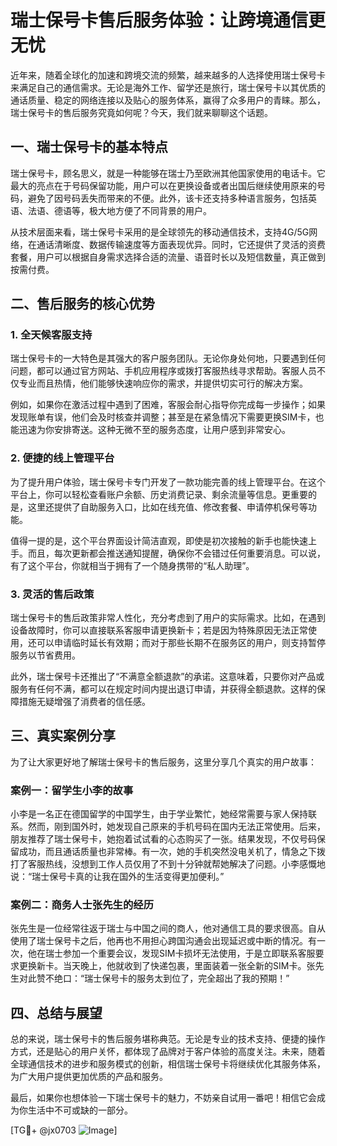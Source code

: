 # 瑞士保号卡售后服务体验：让跨境通信更无忧

近年来，随着全球化的加速和跨境交流的频繁，越来越多的人选择使用瑞士保号卡来满足自己的通信需求。无论是海外工作、留学还是旅行，瑞士保号卡以其优质的通话质量、稳定的网络连接以及贴心的服务体系，赢得了众多用户的青睐。那么，瑞士保号卡的售后服务究竟如何呢？今天，我们就来聊聊这个话题。

## 一、瑞士保号卡的基本特点

瑞士保号卡，顾名思义，就是一种能够在瑞士乃至欧洲其他国家使用的电话卡。它最大的亮点在于号码保留功能，用户可以在更换设备或者出国后继续使用原来的号码，避免了因号码丢失而带来的不便。此外，该卡还支持多种语言服务，包括英语、法语、德语等，极大地方便了不同背景的用户。

从技术层面来看，瑞士保号卡采用的是全球领先的移动通信技术，支持4G/5G网络，在通话清晰度、数据传输速度等方面表现优异。同时，它还提供了灵活的资费套餐，用户可以根据自身需求选择合适的流量、语音时长以及短信数量，真正做到按需付费。

## 二、售后服务的核心优势

### 1. **全天候客服支持**

瑞士保号卡的一大特色是其强大的客户服务团队。无论你身处何地，只要遇到任何问题，都可以通过官方网站、手机应用程序或拨打客服热线寻求帮助。客服人员不仅专业而且热情，他们能够快速响应你的需求，并提供切实可行的解决方案。

例如，如果你在激活过程中遇到了困难，客服会耐心指导你完成每一步操作；如果发现账单有误，他们会及时核查并调整；甚至是在紧急情况下需要更换SIM卡，也能迅速为你安排寄送。这种无微不至的服务态度，让用户感到非常安心。

### 2. **便捷的线上管理平台**

为了提升用户体验，瑞士保号卡专门开发了一款功能完善的线上管理平台。在这个平台上，你可以轻松查看账户余额、历史消费记录、剩余流量等信息。更重要的是，这里还提供了自助服务入口，比如在线充值、修改套餐、申请停机保号等功能。

值得一提的是，这个平台界面设计简洁直观，即使是初次接触的新手也能快速上手。而且，每次更新都会推送通知提醒，确保你不会错过任何重要消息。可以说，有了这个平台，你就相当于拥有了一个随身携带的“私人助理”。

### 3. **灵活的售后政策**

瑞士保号卡的售后政策非常人性化，充分考虑到了用户的实际需求。比如，在遇到设备故障时，你可以直接联系客服申请更换新卡；若是因为特殊原因无法正常使用，还可以申请临时延长有效期；而对于那些长期不在服务区的用户，则支持暂停服务以节省费用。

此外，瑞士保号卡还推出了“不满意全额退款”的承诺。这意味着，只要你对产品或服务有任何不满，都可以在规定时间内提出退订申请，并获得全额退款。这样的保障措施无疑增强了消费者的信任感。

## 三、真实案例分享

为了让大家更好地了解瑞士保号卡的售后服务，这里分享几个真实的用户故事：

### 案例一：留学生小李的故事

小李是一名正在德国留学的中国学生，由于学业繁忙，她经常需要与家人保持联系。然而，刚到国外时，她发现自己原来的手机号码在国内无法正常使用。后来，朋友推荐了瑞士保号卡，她抱着试试看的心态购买了一张。结果发现，不仅号码保留成功，而且通话质量也非常棒。有一次，她的手机突然没电关机了，情急之下拨打了客服热线，没想到工作人员仅用了不到十分钟就帮她解决了问题。小李感慨地说：“瑞士保号卡真的让我在国外的生活变得更加便利。”

### 案例二：商务人士张先生的经历

张先生是一位经常往返于瑞士与中国之间的商人，他对通信工具的要求很高。自从使用了瑞士保号卡之后，他再也不用担心跨国沟通会出现延迟或中断的情况。有一次，他在瑞士参加一个重要会议，发现SIM卡损坏无法使用，于是立即联系客服要求更换新卡。当天晚上，他就收到了快递包裹，里面装着一张全新的SIM卡。张先生对此赞不绝口：“瑞士保号卡的服务太到位了，完全超出了我的预期！”

## 四、总结与展望

总的来说，瑞士保号卡的售后服务堪称典范。无论是专业的技术支持、便捷的操作方式，还是贴心的用户关怀，都体现了品牌对于客户体验的高度关注。未来，随着全球通信技术的进步和服务模式的创新，相信瑞士保号卡将继续优化其服务体系，为广大用户提供更加优质的产品和服务。

最后，如果你也想体验一下瑞士保号卡的魅力，不妨亲自试用一番吧！相信它会成为你生活中不可或缺的一部分。

[TG💪+ @jx0703 ![Image](https://github.com/user-attachments/assets/dbca1d08-cadb-493c-b0ec-ad6f7a83f270)]